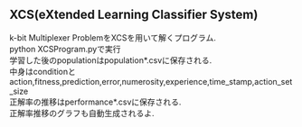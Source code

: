 ## XCS(eXtended Learning Classifier System)
k-bit Multiplexer ProblemをXCSを用いて解くプログラム.  
python XCSProgram.pyで実行  
学習した後のpopulationはpopulation*.csvに保存される.  
中身はconditionとaction,fitness,prediction,error,numerosity,experience,time_stamp,action_set_size  
正解率の推移はperformance*.csvに保存される.  
正解率推移のグラフも自動生成されるよ.
